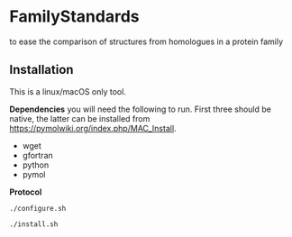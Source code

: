 # FamilyStandards
to ease the comparison of structures from homologues in a protein family

## Installation
This is a linux/macOS only tool.

**Dependencies**
you will need the following to run. First three should be native, the latter can be installed from https://pymolwiki.org/index.php/MAC_Install. 
* wget
* gfortran
* python
* pymol

**Protocol**

`./configure.sh`

`./install.sh`


